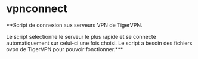 # vpnconnect

**Script de connexion aux serveurs VPN de TigerVPN.

Le script selectionne le serveur le plus rapide et se connecte automatiquement sur celui-ci une fois choisi. 
Le script a besoin des fichiers ovpn de TigerVPN pour pouvoir fonctionner.***
